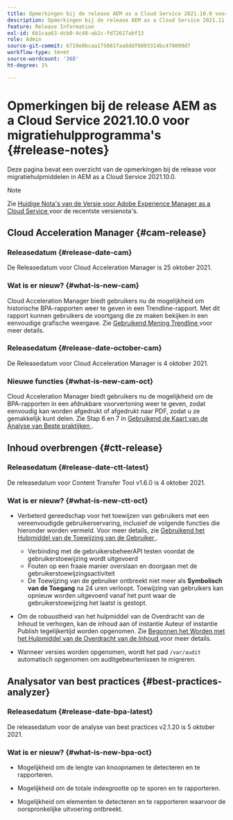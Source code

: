 ```yaml
---
title: Opmerkingen bij de release AEM as a Cloud Service 2021.10.0 voor migratiehulpprogramma's
description: Opmerkingen bij de release AEM as a Cloud Service 2021.11.0 voor migratiehulpprogramma's
feature: Release Information
exl-id: 6b1caa63-dcb0-4c48-ab2c-fd72617abf13
role: Admin
source-git-commit: 6719e0bcaa175081faa8ddf6803314bc478099d7
workflow-type: tm+mt
source-wordcount: '368'
ht-degree: 1%

---
```


# Opmerkingen bij de release AEM as a Cloud Service 2021.10.0 voor migratiehulpprogramma&#39;s {#release-notes}

Deze pagina bevat een overzicht van de opmerkingen bij de release voor migratiehulpmiddelen in AEM as a Cloud Service 2021.10.0.

>[!NOTE]
>
>Zie [ Huidige Nota&#39;s van de Versie voor Adobe Experience Manager as a Cloud Service ](/help/release-notes/release-notes-cloud/release-notes-current.md) voor de recentste versienota&#39;s.

## Cloud Acceleration Manager {#cam-release}

### Releasedatum {#release-date-cam}

De Releasedatum voor Cloud Acceleration Manager is 25 oktober 2021.

### Wat is er nieuw? {#what-is-new-cam}

Cloud Acceleration Manager biedt gebruikers nu de mogelijkheid om historische BPA-rapporten weer te geven in een Trendline-rapport. Met dit rapport kunnen gebruikers de voortgang die ze maken bekijken in een eenvoudige grafische weergave. Zie [ Gebruikend Mening Trendline ](https://experienceleague.adobe.com/docs/experience-manager-cloud-service/content/migration-journey/cloud-acceleration-manager/using-cam/cam-readiness-phase.html?lang=nl-NL#trendline-view-cam) voor meer details.

### Releasedatum {#release-date-october-cam}

De Releasedatum voor Cloud Acceleration Manager is 4 oktober 2021.

### Nieuwe functies {#what-is-new-cam-oct}

Cloud Acceleration Manager biedt gebruikers nu de mogelijkheid om de BPA-rapporten in een afdrukbare voorvertoning weer te geven, zodat eenvoudig kan worden afgedrukt of afgedrukt naar PDF, zodat u ze gemakkelijk kunt delen. Zie Stap 6 en 7 in [ Gebruikend de Kaart van de Analyse van Beste praktijken ](https://experienceleague.adobe.com/docs/experience-manager-cloud-service/content/migration-journey/cloud-acceleration-manager/using-cam/cam-readiness-phase.html?lang=nl-NL#best-practices-analysis).


## Inhoud overbrengen {#ctt-release}

### Releasedatum {#release-date-ctt-latest}

De releasedatum voor Content Transfer Tool v1.6.0 is 4 oktober 2021.

### Wat is er nieuw? {#what-is-new-ctt-oct}

* Verbeterd gereedschap voor het toewijzen van gebruikers met een vereenvoudigde gebruikerservaring, inclusief de volgende functies die hieronder worden vermeld. Voor meer details, zie [ Gebruikend het Hulpmiddel van de Toewijzing van de Gebruiker ](https://experienceleague.adobe.com/docs/experience-manager-cloud-service/content/migration-journey/cloud-migration/content-transfer-tool/legacy-user-mapping-tool/using-user-mapping-tool-legacy.html?lang=nl-NL).
   * Verbinding met de gebruikersbeheerAPI testen voordat de gebruikerstoewijzing wordt uitgevoerd
   * Fouten op een fraaie manier overslaan en doorgaan met de gebruikerstoewijzingsactiviteit
   * De Toewijzing van de gebruiker ontbreekt niet meer als **Symbolisch van de Toegang** na 24 uren verloopt. Toewijzing van gebruikers kan opnieuw worden uitgevoerd vanaf het punt waar de gebruikerstoewijzing het laatst is gestopt.

* Om de robuustheid van het hulpmiddel van de Overdracht van de Inhoud te verhogen, kan de inhoud aan of instantie Auteur of instantie Publish tegelijkertijd worden opgenomen. Zie [ Begonnen het Worden met het Hulpmiddel van de Overdracht van de Inhoud ](https://experienceleague.adobe.com/docs/experience-manager-cloud-service/content/migration-journey/cloud-migration/content-transfer-tool/getting-started-content-transfer-tool.html?lang=nl-NL) voor meer details.

* Wanneer versies worden opgenomen, wordt het pad `/var/audit` automatisch opgenomen om auditgebeurtenissen te migreren.

## Analysator van best practices {#best-practices-analyzer}

### Releasedatum {#release-date-bpa-latest}

De releasedatum voor de analyse van best practices v2.1.20 is 5 oktober 2021.

### Wat is er nieuw? {#what-is-new-bpa-oct}

* Mogelijkheid om de lengte van knoopnamen te detecteren en te rapporteren.

* Mogelijkheid om de totale indexgrootte op te sporen en te rapporteren.

* Mogelijkheid om elementen te detecteren en te rapporteren waarvoor de oorspronkelijke uitvoering ontbreekt.
